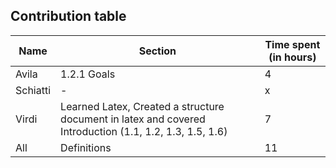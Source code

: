 ## Contribution table

Name         | Section       | Time spent (in hours)
------------ | ------------- | ---------------------
Avila        | 1.2.1 Goals | 4
Schiatti     | - | x
Virdi        | Learned Latex, Created a structure document in latex and covered Introduction (1.1, 1.2, 1.3, 1.5, 1.6) | 7
All          | Definitions | 11
